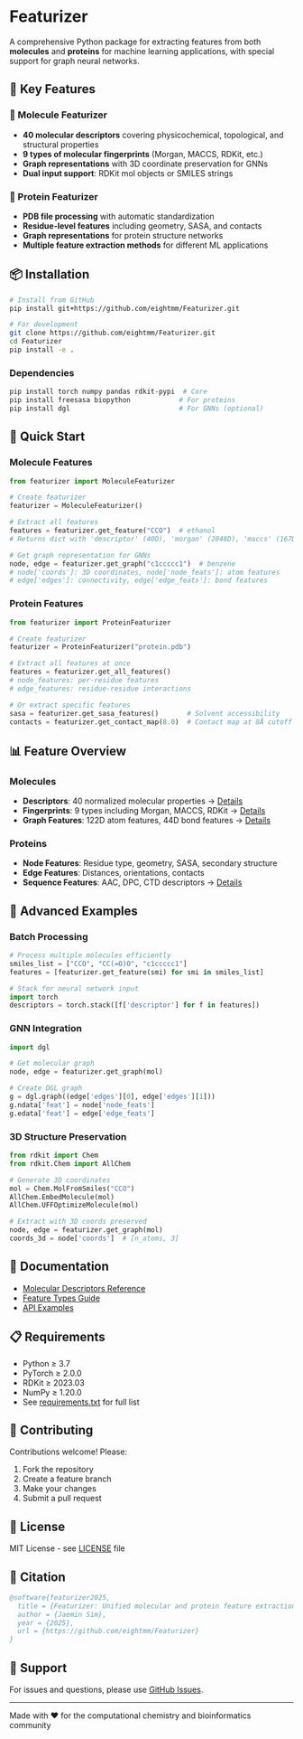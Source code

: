 # Featurizer

A comprehensive Python package for extracting features from both **molecules** and **proteins** for machine learning applications, with special support for graph neural networks.

## 🌟 Key Features

### 🧪 Molecule Featurizer
- **40 molecular descriptors** covering physicochemical, topological, and structural properties
- **9 types of molecular fingerprints** (Morgan, MACCS, RDKit, etc.)
- **Graph representations** with 3D coordinate preservation for GNNs
- **Dual input support**: RDKit mol objects or SMILES strings

### 🧬 Protein Featurizer
- **PDB file processing** with automatic standardization
- **Residue-level features** including geometry, SASA, and contacts
- **Graph representations** for protein structure networks
- **Multiple feature extraction methods** for different ML applications

## 📦 Installation

```bash
# Install from GitHub
pip install git+https://github.com/eightmm/Featurizer.git

# For development
git clone https://github.com/eightmm/Featurizer.git
cd Featurizer
pip install -e .
```

### Dependencies
```bash
pip install torch numpy pandas rdkit-pypi  # Core
pip install freesasa biopython            # For proteins
pip install dgl                           # For GNNs (optional)
```

## 🚀 Quick Start

### Molecule Features
```python
from featurizer import MoleculeFeaturizer

# Create featurizer
featurizer = MoleculeFeaturizer()

# Extract all features
features = featurizer.get_feature("CCO")  # ethanol
# Returns dict with 'descriptor' (40D), 'morgan' (2048D), 'maccs' (167D), etc.

# Get graph representation for GNNs
node, edge = featurizer.get_graph("c1ccccc1")  # benzene
# node['coords']: 3D coordinates, node['node_feats']: atom features
# edge['edges']: connectivity, edge['edge_feats']: bond features
```

### Protein Features
```python
from featurizer import ProteinFeaturizer

# Create featurizer
featurizer = ProteinFeaturizer("protein.pdb")

# Extract all features at once
features = featurizer.get_all_features()
# node_features: per-residue features
# edge_features: residue-residue interactions

# Or extract specific features
sasa = featurizer.get_sasa_features()       # Solvent accessibility
contacts = featurizer.get_contact_map(8.0)  # Contact map at 8Å cutoff
```

## 📊 Feature Overview

### Molecules
- **Descriptors**: 40 normalized molecular properties → [Details](docs/molecular_descriptors.md)
- **Fingerprints**: 9 types including Morgan, MACCS, RDKit → [Details](docs/feature_types.md#fingerprints)
- **Graph Features**: 122D atom features, 44D bond features → [Details](docs/feature_types.md#graph-representations)

### Proteins
- **Node Features**: Residue type, geometry, SASA, secondary structure
- **Edge Features**: Distances, orientations, contacts
- **Sequence Features**: AAC, DPC, CTD descriptors → [Details](docs/feature_types.md#protein-features)

## 🔧 Advanced Examples

### Batch Processing
```python
# Process multiple molecules efficiently
smiles_list = ["CCO", "CC(=O)O", "c1ccccc1"]
features = [featurizer.get_feature(smi) for smi in smiles_list]

# Stack for neural network input
import torch
descriptors = torch.stack([f['descriptor'] for f in features])
```

### GNN Integration
```python
import dgl

# Get molecular graph
node, edge = featurizer.get_graph(mol)

# Create DGL graph
g = dgl.graph((edge['edges'][0], edge['edges'][1]))
g.ndata['feat'] = node['node_feats']
g.edata['feat'] = edge['edge_feats']
```

### 3D Structure Preservation
```python
from rdkit import Chem
from rdkit.Chem import AllChem

# Generate 3D coordinates
mol = Chem.MolFromSmiles("CCO")
AllChem.EmbedMolecule(mol)
AllChem.UFFOptimizeMolecule(mol)

# Extract with 3D coords preserved
node, edge = featurizer.get_graph(mol)
coords_3d = node['coords']  # [n_atoms, 3]
```

## 📖 Documentation

- [Molecular Descriptors Reference](docs/molecular_descriptors.md)
- [Feature Types Guide](docs/feature_types.md)
- [API Examples](examples/)

## 📋 Requirements

- Python ≥ 3.7
- PyTorch ≥ 2.0.0
- RDKit ≥ 2023.03
- NumPy ≥ 1.20.0
- See [requirements.txt](requirements.txt) for full list

## 🤝 Contributing

Contributions welcome! Please:
1. Fork the repository
2. Create a feature branch
3. Make your changes
4. Submit a pull request

## 📄 License

MIT License - see [LICENSE](LICENSE) file

## 📖 Citation

```bibtex
@software{featurizer2025,
  title = {Featurizer: Unified molecular and protein feature extraction},
  author = {Jaemin Sim},
  year = {2025},
  url = {https://github.com/eightmm/Featurizer}
}
```

## 🐛 Support

For issues and questions, please use [GitHub Issues](https://github.com/eightmm/Featurizer/issues).

---
Made with ❤️ for the computational chemistry and bioinformatics community